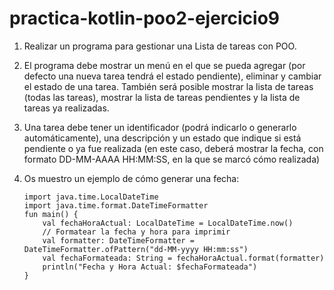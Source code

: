 # practica-kotlin-poo2-ejercicio9

1. Realizar un programa para gestionar una Lista de tareas con POO.

2. El programa debe mostrar un menú en el que se pueda agregar (por defecto una nueva tarea tendrá el estado pendiente), eliminar y cambiar el estado de una tarea. También será posible mostrar la lista de tareas (todas las tareas), mostrar la lista de tareas pendientes y la lista de tareas ya realizadas.

3. Una tarea debe tener un identificador (podrá indicarlo o generarlo automáticamente), una descripción y un estado que indique si está pendiente o ya fue realizada (en este caso, deberá mostrar la fecha, con formato DD-MM-AAAA HH:MM:SS, en la que se marcó cómo realizada)

4. Os muestro un ejemplo de cómo generar una fecha:

   ```
   import java.time.LocalDateTime
   import java.time.format.DateTimeFormatter
   fun main() {
       val fechaHoraActual: LocalDateTime = LocalDateTime.now()
       // Formatear la fecha y hora para imprimir
       val formatter: DateTimeFormatter = DateTimeFormatter.ofPattern("dd-MM-yyyy HH:mm:ss")
       val fechaFormateada: String = fechaHoraActual.format(formatter)
       println("Fecha y Hora Actual: $fechaFormateada")
   }
   ```
